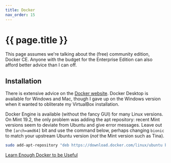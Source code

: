 ```yaml
---
title: Docker
nav_order: 15
---
```


# {{ page.title }}

This page assumes we're talking about the (free) community edition, Docker CE. Anyone with the budget for the Enterprise Edition can also afford better advice than I can off.

## Installation
There is extensive advice on the [Docker website](https://docs.docker.com/install/). Docker Desktop is available for Windows and Mac, though I gave up on the Windows version when it wanted to obliterate my VirtualBox installation.

Docker Engine is available (without the fancy GUI) for many Linux versions. On Mint 19.2, the only problem was adding the apt repository: recent Mint versions seem to deviate from Ubuntu and give error messages. Leave out the `[arch=amd64]` bit and use the command below, perhaps changing `bionic` to match your upstream Ubuntu version (*not* the Mint version such as Tina).

```sh
sudo add-apt-repository "deb https://download.docker.com/linux/ubuntu bionic stable"
```


[Learn Enough Docker to be Useful](https://towardsdatascience.com/learn-enough-docker-to-be-useful-b7ba70caeb4b)